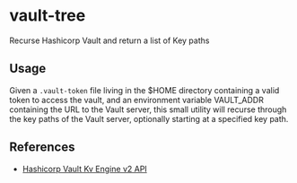# vault-tree

Recurse Hashicorp Vault and return a list of Key paths

## Usage

Given a `.vault-token` file living in the $HOME directory containing a valid
token to access the vault, and an environment variable VAULT_ADDR containing
the URL to the Vault server, this small utility will recurse through the
key paths of the Vault server, optionally starting at a specified key path.

## References

- [Hashicorp Vault Kv Engine v2 API](https://www.vaultproject.io/api/secret/kv/kv-v2.html)

